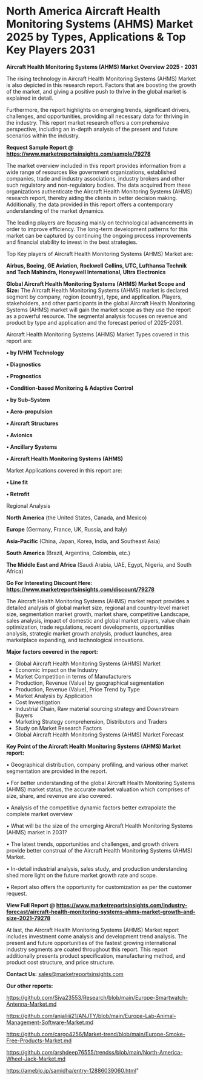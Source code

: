 # North America Aircraft Health Monitoring Systems (AHMS) Market 2025 by Types, Applications & Top Key Players 2031

<Strong> Aircraft Health Monitoring Systems (AHMS) Market Overview 2025 - 2031</strong>

The rising technology in Aircraft Health Monitoring Systems (AHMS) Market is also depicted in this research report. Factors that are boosting the growth of the market, and giving a positive push to thrive in the global market is explained in detail.

Furthermore, the report highlights on emerging trends, significant drivers, challenges, and opportunities, providing all necessary data for thriving in the industry. This report market research offers a comprehensive perspective, including an in-depth analysis of the present and future scenarios within the industry.

<strong>Request Sample Report @ <a href=https://www.marketreportsinsights.com/sample/79278>https://www.marketreportsinsights.com/sample/79278</a></strong>

The market overview included in this report provides information from a wide range of resources like government organizations, established companies, trade and industry associations, industry brokers and other such regulatory and non-regulatory bodies. The data acquired from these organizations authenticate the Aircraft Health Monitoring Systems (AHMS) research report, thereby aiding the clients in better decision making. Additionally, the data provided in this report offers a contemporary understanding of the market dynamics.

The leading players are focusing mainly on technological advancements in order to improve efficiency. The long-term development patterns for this market can be captured by continuing the ongoing process improvements and financial stability to invest in the best strategies.

Top Key players of Aircraft Health Monitoring Systems (AHMS) Market are:

<strong>Airbus, Boeing, GE Aviation, Rockwell Collins, UTC, Lufthansa Technik and Tech Mahindra, Honeywell International, Ultra Electronics</strong>

<strong><b>Global Aircraft Health Monitoring Systems (AHMS) Market Scope and Size:</b></strong>
The Aircraft Health Monitoring Systems (AHMS) market is declared segment by company, region (country), type, and application. Players, stakeholders, and other participants in the global Aircraft Health Monitoring Systems (AHMS) market will gain the market scope as they use the report as a powerful resource. The segmental analysis focuses on revenue and product by type and application and the forecast period of 2025-2031.

Aircraft Health Monitoring Systems (AHMS) Market Types covered in this report are:

<strong>• by IVHM Technology

• Diagnostics

• Prognostics

• Condition-based Monitoring & Adaptive Control

• by Sub-System

• Aero-propulsion

• Aircraft Structures

• Avionics

• Ancillary Systems

• Aircraft Health Monitoring Systems (AHMS)</strong>

Market Applications covered in this report are:

<strong>• Line fit

• Retrofit</strong> 

Regional Analysis

<strong>North America</strong> (the United States, Canada, and Mexico)

<strong>Europe</strong> (Germany, France, UK, Russia, and Italy)

<strong>Asia-Pacific</strong> (China, Japan, Korea, India, and Southeast Asia)

<strong>South America</strong> (Brazil, Argentina, Colombia, etc.)

<strong>The Middle East and Africa</strong> (Saudi Arabia, UAE, Egypt, Nigeria, and South Africa)

<strong>Go For Interesting Discount Here: <a href=https://www.marketreportsinsights.com/discount/79278>https://www.marketreportsinsights.com/discount/79278</a></strong>

The Aircraft Health Monitoring Systems (AHMS) market report provides a detailed analysis of global market size, regional and country-level market size, segmentation market growth, market share, competitive Landscape, sales analysis, impact of domestic and global market players, value chain optimization, trade regulations, recent developments, opportunities analysis, strategic market growth analysis, product launches, area marketplace expanding, and technological innovations.

<strong><b>Major factors covered in the report:</b></strong>
<ul>
  <li>Global Aircraft Health Monitoring Systems (AHMS) Market </li>
  <li>Economic Impact on the Industry</li>
  <li>Market Competition in terms of Manufacturers</li>
  <li>Production, Revenue (Value) by geographical segmentation</li>
  <li>Production, Revenue (Value), Price Trend by Type</li>
  <li>Market Analysis by Application</li>
  <li>Cost Investigation</li>
  <li>Industrial Chain, Raw material sourcing strategy and Downstream Buyers</li>
  <li>Marketing Strategy comprehension, Distributors and Traders</li>
  <li>Study on Market Research Factors</li>
  <li>Global Aircraft Health Monitoring Systems (AHMS) Market Forecast</li>
</ul>

<strong><b>Key Point of the Aircraft Health Monitoring Systems (AHMS) Market report:</b></strong>

• Geographical distribution, company profiling, and various other market segmentation are provided in the report.

• For better understanding of the global Aircraft Health Monitoring Systems (AHMS) market status, the accurate market valuation which comprises of size, share, and revenue are also covered.

• Analysis of the competitive dynamic factors better extrapolate the complete market overview

• What will be the size of the emerging Aircraft Health Monitoring Systems (AHMS) market in 2031?

• The latest trends, opportunities and challenges, and growth drivers provide better construal of the Aircraft Health Monitoring Systems (AHMS) Market.

• In-detail industrial analysis, sales study, and production understanding shed more light on the future market growth rate and scope.

• Report also offers the opportunity for customization as per the customer request.

<strong><b>View Full Report @ <a href=https://www.marketreportsinsights.com/industry-forecast/aircraft-health-monitoring-systems-ahms-market-growth-and-size-2021-79278>https://www.marketreportsinsights.com/industry-forecast/aircraft-health-monitoring-systems-ahms-market-growth-and-size-2021-79278</a></b></strong>


At last, the Aircraft Health Monitoring Systems (AHMS) Market report includes investment come analysis and development trend analysis. The present and future opportunities of the fastest growing international industry segments are coated throughout this report. This report additionally presents product specification, manufacturing method, and product cost structure, and price structure.

<strong>Contact Us:</strong>
sales@marketreportsinsights.com

<strong>Our other reports:</strong>

<a href=https://github.com/Siya23553/Research/blob/main/Europe-Smartwatch-Antenna-Market.md>https://github.com/Siya23553/Research/blob/main/Europe-Smartwatch-Antenna-Market.md</a>

<a href=https://github.com/anjaliiii21/ANJTY/blob/main/Europe-Lab-Animal-Management-Software-Market.md>https://github.com/anjaliiii21/ANJTY/blob/main/Europe-Lab-Animal-Management-Software-Market.md</a>

<a href=https://github.com/cargo4256/Market-trend/blob/main/Europe-Smoke-Free-Products-Market.md>https://github.com/cargo4256/Market-trend/blob/main/Europe-Smoke-Free-Products-Market.md</a>

<a href=https://github.com/arshdeep76555/trendss/blob/main/North-America-Wheel-Jack-Market.md>https://github.com/arshdeep76555/trendss/blob/main/North-America-Wheel-Jack-Market.md</a>

<a href=https://ameblo.jp/samidha/entry-12886039060.html>https://ameblo.jp/samidha/entry-12886039060.html</a>"
